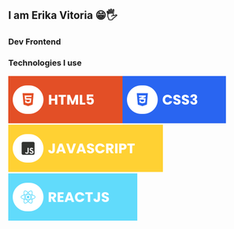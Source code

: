 ## I am Erika Vitoria 😁🖐️
### Dev Frontend

### Technologies I use
<img src="./assets/html.svg" /><img src="./assets/css.svg" /> <img src="./assets/javascript.svg" /><img src="./assets/react.svg" />


